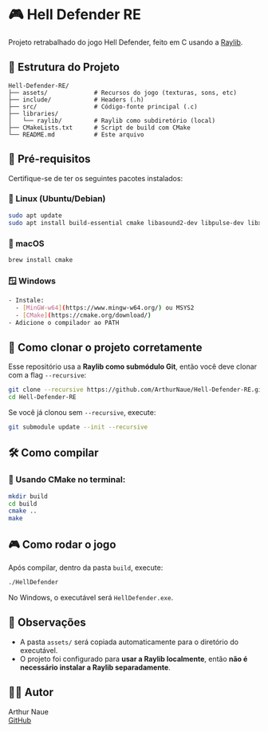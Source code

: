 # 🎮 Hell Defender RE

Projeto retrabalhado do jogo Hell Defender, feito em C usando a [Raylib](https://www.raylib.com/).

## 📁 Estrutura do Projeto

```
Hell-Defender-RE/
├── assets/             # Recursos do jogo (texturas, sons, etc)
├── include/            # Headers (.h)
├── src/                # Código-fonte principal (.c)
├── libraries/
│   └── raylib/         # Raylib como subdiretório (local)
├── CMakeLists.txt      # Script de build com CMake
└── README.md           # Este arquivo
```

## 🧩 Pré-requisitos

Certifique-se de ter os seguintes pacotes instalados:

### 🐧 Linux (Ubuntu/Debian)

```bash
sudo apt update
sudo apt install build-essential cmake libasound2-dev libpulse-dev libx11-dev libxcursor-dev libxrandr-dev libxi-dev libgl1-mesa-dev
```

### 🍎 macOS

```bash
brew install cmake
```

### 🪟 Windows

```bash
- Instale:
  - [MinGW-w64](https://www.mingw-w64.org/) ou MSYS2
  - [CMake](https://cmake.org/download/)
- Adicione o compilador ao PATH
```

## 🚀 Como clonar o projeto corretamente

Esse repositório usa a **Raylib como submódulo Git**, então você deve clonar com a flag `--recursive`:

```bash
git clone --recursive https://github.com/ArthurNaue/Hell-Defender-RE.git
cd Hell-Defender-RE
```

Se você já clonou sem `--recursive`, execute:

```bash
git submodule update --init --recursive
```

## 🛠️ Como compilar

### 🔧 Usando CMake no terminal:

```bash
mkdir build
cd build
cmake ..
make
```

## 🎮 Como rodar o jogo

Após compilar, dentro da pasta `build`, execute:

```bash
./HellDefender
```

No Windows, o executável será `HellDefender.exe`.

## 📝 Observações

- A pasta `assets/` será copiada automaticamente para o diretório do executável.
- O projeto foi configurado para **usar a Raylib localmente**, então **não é necessário instalar a Raylib separadamente**.

## 👨‍💻 Autor

Arthur Naue  
[GitHub](https://github.com/ArthurNaue)
